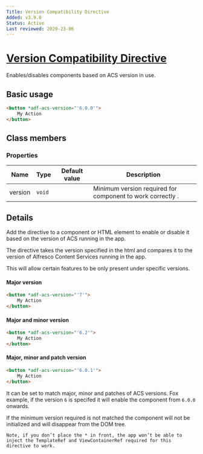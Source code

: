 ```yaml
---
Title: Version Compatibility Directive
Added: v3.9.0
Status: Active
Last reviewed: 2020-23-06
---
```


# [Version Compatibility Directive](lib/core/src/lib/directives/version-compatibility.directive.ts "Defined in version-compatibility.directive.ts")

Enables/disables components based on ACS version in use.

## Basic usage

```html
<button *adf-acs-version="'6.0.0'">
    My Action
</button>
```

## Class members

### Properties

| Name | Type | Default value | Description |
| ---- | ---- | ------------- | ----------- |
| version | `void` |  | Minimum version required for component to work correctly . |

## Details

Add the directive to a component or HTML element to enable or disable it based on the version of ACS running in the app.

The directive takes the version specified in the html and compares it to the version of Alfresco Content Services running in the app.

This will allow certain features to be only present under specific versions.

#### Major version

```html
<button *adf-acs-version="'7'">
    My Action
</button>
```

#### Major and minor version

```html
<button *adf-acs-version="'6.2'">
    My Action
</button>
```

#### Major, minor and patch version

```html
<button *adf-acs-version="'6.0.1'">
    My Action
</button>
```

It can be set to match major, minor and patches of ACS versions. Fox example, if the version `6` is specifed it will enable the component from `6.0.0` onwards.

If the minimum version required is not matched the component will not be initialized and will disappear from the DOM tree.

    Note, if you don’t place the * in front, the app won’t be able to inject the TemplateRef and ViewContainerRef required for this directive to work. 
